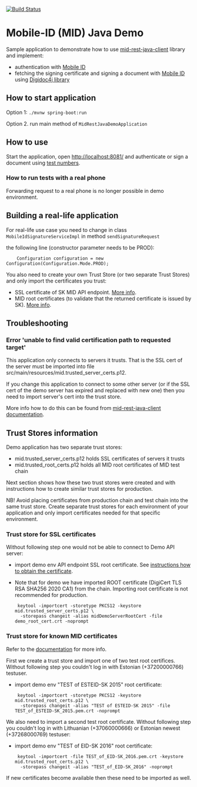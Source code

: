 [![Build Status](https://api.travis-ci.com/SK-EID/mid-rest-java-demo.svg?branch=master)](https://travis-ci.com/SK-EID/mid-rest-java-demo)

# Mobile-ID (MID) Java Demo

Sample application to demonstrate how to use [mid-rest-java-client](https://github.com/SK-EID/mid-rest-java-client) library and implement:
* authentication with [Mobile ID](https://github.com/SK-EID/MID)
* fetching the signing certificate and signing a document with [Mobile ID](https://github.com/SK-EID/MID) using [Digidoc4j library](https://github.com/open-eid/digidoc4j)

## How to start application

Option 1: `./mvnw spring-boot:run`

Option 2. run main method of `MidRestJavaDemoApplication`


## How to use

Start the application, open [http://localhost:8081/](http://localhost:8081/)
and authenticate or sign a document using 
[test numbers](https://github.com/SK-EID/MID/wiki/Test-number-for-automated-testing-in-DEMO).

### How to run tests with a real phone

Forwarding request to a real phone is no longer possible in demo environment.

## Building a real-life application

For real-life use case you need to change in class `MobileIdSignatureServiceImpl` in method `sendSignatureRequest`

the following line (constructor parameter needs to be PROD):

        Configuration configuration = new Configuration(Configuration.Mode.PROD);

You also need to create your own Trust Store (or two separate Trust Stores)
and only import the certificates you trust:

  * SSL certificate of SK MID API endpoint. [More info](https://github.com/SK-EID/mid-rest-java-client#verifying-the-ssl-connection-to-application-provider-sk).
  * MID root certificates (to validate that the returned certificate is issued by SK). [More info](https://github.com/SK-EID/mid-rest-java-client#validate-returned-certificate-is-a-trusted-mid-certificate).

## Troubleshooting

### Error 'unable to find valid certification path to requested target'

This application only connects to servers it trusts. That is the SSL cert of the
server must be imported into file src/main/resources/mid.trusted_server_certs.p12.

If you change this application to connect to some other server 
(or if the SSL cert of the demo server has expired and replaced with new one)
then you need to import server's cert into the trust store.

More info how to do this can be found from [mid-rest-java-client documentation](https://github.com/SK-EID/mid-rest-java-client).

## Trust Stores information

Demo application has two separate trust stores:
 * mid.trusted_server_certs.p12 holds SSL certificates of servers it trusts 
 * mid.trusted_root_certs.p12 holds all MID root certificates of MID test chain

Next section shows how these two trust stores were created
and with instructions how to create similar trust stores for production.

NB! Avoid placing certificates from production chain and test chain into
the same trust store. Create separate trust stores for each environment of your application
and only import certificates needed for that specific environment.

### Trust store for SSL certificates 
 
Without following step one would not be able to connect to Demo API server:
 * import demo env API endpoint SSL root certificate. See [instructions how to obtain the certificate](https://github.com/SK-EID/mid-rest-java-client#how-to-obtain-server-certificate).
 * Note that for demo we have imported ROOT certificate (DigiCert TLS RSA SHA256 2020 CA1) from the chain. Importing root certificate is not recommended for production.

        keytool -importcert -storetype PKCS12 -keystore mid.trusted_server_certs.p12 \
         -storepass changeit -alias midDemoServerRootCert -file demo_root_cert.crt -noprompt

### Trust store for known MID certificates

Refer to the [documentation](https://github.com/SK-EID/mid-rest-java-client#Validate-returned-certificate-is-a-trusted-MID-certificate) for more info.

First we create a trust store and import one of two test root certifices.
Without following step you couldn't log in with Estonian (+37200000766) testuser.
 * import demo env "TEST of ESTEID-SK 2015" root certificate:

        keytool -importcert -storetype PKCS12 -keystore mid.trusted_root_certs.p12 \
         -storepass changeit -alias "TEST of ESTEID-SK 2015" -file TEST_of_ESTEID-SK_2015.pem.crt -noprompt

We also need to import a second test root certificate. 
Without following step you couldn't log in with Lithuanian (+37060000666) or Estonian newest (+37268000769) testuser:
 * import demo env "TEST of EID-SK 2016" root certificate:
  
        keytool -importcert -file TEST_of_EID-SK_2016.pem.crt -keystore mid.trusted_root_certs.p12 \
         -storepass changeit -alias "TEST_of_EID-SK_2016" -noprompt

If new certificates become available then these need to be imported as well.
